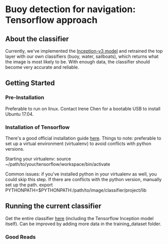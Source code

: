 # Buoy detection for navigation: Tensorflow approach

## About the classifier
Currently, we've implemented the [Inception-v3 model](https://research.googleblog.com/2016/03/train-your-own-image-classifier-with.html) and retrained the top layer with our own classifiers (buoy, water, sailboats), which returns what the image is most likely to be. With enough data, the classifier should become very accurate and reliable.

## Getting Started
### Pre-Installation
Preferable to run on linux. Contact Irene Chen for a bootable USB to install Ubuntu 17.04.

### Installation of Tensorflow
There's a good official installation guide [here](https://www.tensorflow.org/install/).
Things to note: preferable to set up a virtual environment (virtualenv) to avoid conflicts with python versions.

Starting your virtualenv: 
    source ~/path/to/your/tensorflow/workspace/bin/activate

Common issues: if you've installed python in your virtualenv as well, you could skip this step. If there are conflicts with the python version, manually set up the path.
    export PYTHONPATH=$PYTHONPATH:/path/to/image/classifier/project/lib


## Running the current classifier
Get the entire classifier [here](https://drive.google.com/open?id=11JaHUT94rfeuIKgQn0hfLwjg1EihvNZT) (including the Tensorflow Inception model itself). Can be improved by adding more data in the training_dataset folder.




### Good Reads
